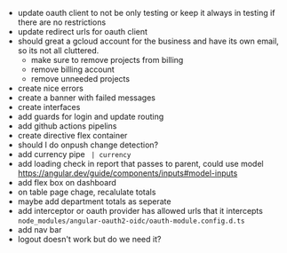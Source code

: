 - update oauth client to not be only testing or keep it always in testing if there are no restrictions
- update redirect urls for oauth client
- should great a gcloud account for the business and have its own email, so its not all cluttered.
  - make sure to remove projects from billing
  - remove billing account
  - remove unneeded projects
- create nice errors
 - create a banner with failed messages
- create interfaces
- add guards for login and update routing
- add github actions pipelins
- create directive flex container
- should I do onpush change detection?
- add currency pipe ` | currency`
- add loading check in report that passes to parent, could use model https://angular.dev/guide/components/inputs#model-inputs
- add flex box on dashboard
- on table page chage, recalulate totals
- maybe add department totals as seperate
- add interceptor or oauth provider has allowed urls that it intercepts `node_modules/angular-oauth2-oidc/oauth-module.config.d.ts`
- add nav bar
- logout doesn't work but do we need it?
